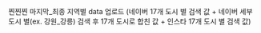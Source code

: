 찐찐찐 마지막_최종 지역별 data 업로드 (네이버 17개 도시 별 검색 값 + 네이버 세부 도시 별(ex. 강원_강릉) 검색 후 17개 도시로 합친 값 + 인스타 17개 도시 별 검색 값)
